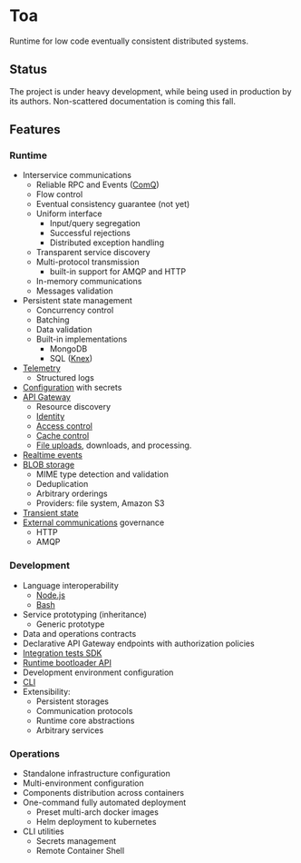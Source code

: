# Toa

Runtime for low code eventually consistent distributed systems.

## Status

The project is under heavy development, while being used in production by its authors.
Non-scattered documentation is coming this fall.

## Features

### Runtime

- Interservice communications
  - Reliable RPC and Events ([ComQ](https://github.com/toa-io/comq))
  - Flow control
  - Eventual consistency guarantee (not yet)
  - Uniform interface
    - Input/query segregation
    - Successful rejections
    - Distributed exception handling
  - Transparent service discovery
  - Multi-protocol transmission
    - built-in support for AMQP and HTTP
  - In-memory communications
  - Messages validation
- Persistent state management
  - Concurrency control
  - Batching
  - Data validation
  - Built-in implementations
    - MongoDB
    - SQL ([Knex](https://knexjs.org))
- [Telemetry](/extensions/telemetry)
  - Structured logs
- [Configuration](/extensions/configuration) with secrets
- [API Gateway](/extensions/exposition)
  - Resource discovery
  - [Identity](extensions/exposition/documentation/identity.md)
  - [Access control](extensions/exposition/documentation/access.md)
  - [Cache control](/extensions/exposition/documentation/cache.md)
  - [File uploads](/extensions/exposition/documentation/octets.md), downloads, and processing.
- [Realtime events](/extensions/realtime)
- [BLOB storage](/extensions/storages)
  - MIME type detection and validation
  - Deduplication
  - Arbitrary orderings
  - Providers: file system, Amazon S3
- [Transient state](/extensions/stash)
- [External communications](/extensions/origins) governance
  - HTTP
  - AMQP

### Development

- Language interoperability
  - [Node.js](/connectors/bridges.node)
  - [Bash](/connectors/bridges.bash)
- Service prototyping (inheritance)
  - Generic prototype
- Data and operations contracts
- Declarative API Gateway endpoints with authorization policies
- [Integration tests SDK](/userland/stage)
- [Runtime bootloader API](/userland/stage)
- Development environment configuration
- [CLI](/runtime/cli)
- Extensibility:
  - Persistent storages
  - Communication protocols
  - Runtime core abstractions
  - Arbitrary services

### Operations

- Standalone infrastructure configuration
- Multi-environment configuration
- Components distribution across containers
- One-command fully automated deployment
  - Preset multi-arch docker images
  - Helm deployment to kubernetes
- CLI utilities
  - Secrets management
  - Remote Container Shell
